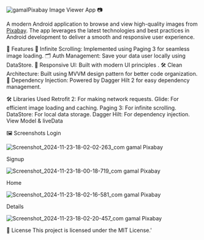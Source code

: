 ![gamal](https://github.com/user-attachments/assets/ea6c49b7-0fd0-4168-92e0-b3a97e122a12)Pixabay Image Viewer App 📷

A modern Android application to browse and view high-quality images from [Pixabay](https://pixabay.com/). The app leverages the latest technologies and best practices in Android development to deliver a smooth and responsive user experience.

🌟 Features
📜 Infinite Scrolling: Implemented using Paging 3 for seamless image loading.
🗂 Auth Management: Save your data user locally using DataStore.
📱 Responsive UI: Built with modern UI principles .
🛠 Clean Architecture: Built using MVVM design pattern for better code organization.
🧩 Dependency Injection: Powered by Dagger Hilt 2 for easy dependency management.

🛠️ Libraries Used
Retrofit 2: For making network requests.
Glide: For efficient image loading and caching.
Paging 3: For infinite scrolling.
DataStore: For local data storage.
Dagger Hilt: For dependency injection.
View Model & liveData





🖼️ Screenshots
Login

![Screenshot_2024-11-23-18-02-02-263_com gamal Pixabay](https://github.com/user-attachments/assets/fdf9b14c-a3b1-4383-8af2-5b24a7d43ea1)

Signup

![Screenshot_2024-11-23-18-00-18-719_com gamal Pixabay](https://github.com/user-attachments/assets/cf6dd15e-804c-447c-95d5-63d9c6c07529)

Home

![Screenshot_2024-11-23-18-02-16-581_com gamal Pixabay](https://github.com/user-attachments/assets/221b3057-caa0-4374-8ab3-3915604227c9)

Details 

![Screenshot_2024-11-23-18-02-20-457_com gamal Pixabay](https://github.com/user-attachments/assets/ae921f6c-3520-457e-bb73-450bed1e6802)

📜 License
This project is licensed under the MIT License.'

